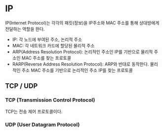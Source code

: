 # IP

IP(Internet Protocol)는 각각의 패킷(정보)을 IP주소와 MAC 주소를 통해 상대방에게 전달하는 역할을 한다.

- IP: 각 노드에 부여된 주소, 논리적 주소
- MAC: 각 네트워크 카드에 할당된 물리적 주소
- ARP(Address Resolution Protocol): 논리적인 주소인 IP를 기반으로 물리적 주소인 MAC 주소를 찾는 프로토콜
- RARP(Reverse Address Resolution Protocol): ARP와 반대로 동작한다. 물리적인 주소 MAC 주소를 기반으로 논리적인 주소 IP를 찾는 프로토콜

## TCP / UDP

### TCP (Transmission Control Protocol)

TCP는 전송 제어 프로토콜이다.

### UDP (User Datagram Protocol)
